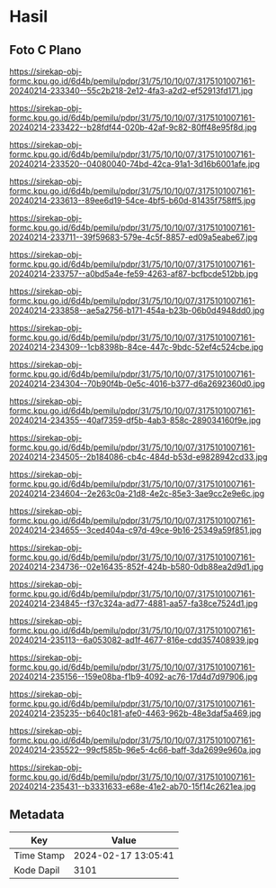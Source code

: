 # Hasil

## Foto C Plano

https://sirekap-obj-formc.kpu.go.id/6d4b/pemilu/pdpr/31/75/10/10/07/3175101007161-20240214-233340--55c2b218-2e12-4fa3-a2d2-ef52913fd171.jpg

https://sirekap-obj-formc.kpu.go.id/6d4b/pemilu/pdpr/31/75/10/10/07/3175101007161-20240214-233422--b28fdf44-020b-42af-9c82-80ff48e95f8d.jpg

https://sirekap-obj-formc.kpu.go.id/6d4b/pemilu/pdpr/31/75/10/10/07/3175101007161-20240214-233520--04080040-74bd-42ca-91a1-3d16b6001afe.jpg

https://sirekap-obj-formc.kpu.go.id/6d4b/pemilu/pdpr/31/75/10/10/07/3175101007161-20240214-233613--89ee6d19-54ce-4bf5-b60d-81435f758ff5.jpg

https://sirekap-obj-formc.kpu.go.id/6d4b/pemilu/pdpr/31/75/10/10/07/3175101007161-20240214-233711--39f59683-579e-4c5f-8857-ed09a5eabe67.jpg

https://sirekap-obj-formc.kpu.go.id/6d4b/pemilu/pdpr/31/75/10/10/07/3175101007161-20240214-233757--a0bd5a4e-fe59-4263-af87-bcfbcde512bb.jpg

https://sirekap-obj-formc.kpu.go.id/6d4b/pemilu/pdpr/31/75/10/10/07/3175101007161-20240214-233858--ae5a2756-b171-454a-b23b-06b0d4948dd0.jpg

https://sirekap-obj-formc.kpu.go.id/6d4b/pemilu/pdpr/31/75/10/10/07/3175101007161-20240214-234309--1cb8398b-84ce-447c-9bdc-52ef4c524cbe.jpg

https://sirekap-obj-formc.kpu.go.id/6d4b/pemilu/pdpr/31/75/10/10/07/3175101007161-20240214-234304--70b90f4b-0e5c-4016-b377-d6a2692360d0.jpg

https://sirekap-obj-formc.kpu.go.id/6d4b/pemilu/pdpr/31/75/10/10/07/3175101007161-20240214-234355--40af7359-df5b-4ab3-858c-289034160f9e.jpg

https://sirekap-obj-formc.kpu.go.id/6d4b/pemilu/pdpr/31/75/10/10/07/3175101007161-20240214-234505--2b184086-cb4c-484d-b53d-e9828942cd33.jpg

https://sirekap-obj-formc.kpu.go.id/6d4b/pemilu/pdpr/31/75/10/10/07/3175101007161-20240214-234604--2e263c0a-21d8-4e2c-85e3-3ae9cc2e9e6c.jpg

https://sirekap-obj-formc.kpu.go.id/6d4b/pemilu/pdpr/31/75/10/10/07/3175101007161-20240214-234655--3ced404a-c97d-49ce-9b16-25349a59f851.jpg

https://sirekap-obj-formc.kpu.go.id/6d4b/pemilu/pdpr/31/75/10/10/07/3175101007161-20240214-234736--02e16435-852f-424b-b580-0db88ea2d9d1.jpg

https://sirekap-obj-formc.kpu.go.id/6d4b/pemilu/pdpr/31/75/10/10/07/3175101007161-20240214-234845--f37c324a-ad77-4881-aa57-fa38ce7524d1.jpg

https://sirekap-obj-formc.kpu.go.id/6d4b/pemilu/pdpr/31/75/10/10/07/3175101007161-20240214-235113--6a053082-ad1f-4677-816e-cdd357408939.jpg

https://sirekap-obj-formc.kpu.go.id/6d4b/pemilu/pdpr/31/75/10/10/07/3175101007161-20240214-235156--159e08ba-f1b9-4092-ac76-17d4d7d97906.jpg

https://sirekap-obj-formc.kpu.go.id/6d4b/pemilu/pdpr/31/75/10/10/07/3175101007161-20240214-235235--b640c181-afe0-4463-962b-48e3daf5a469.jpg

https://sirekap-obj-formc.kpu.go.id/6d4b/pemilu/pdpr/31/75/10/10/07/3175101007161-20240214-235522--99cf585b-96e5-4c66-baff-3da2699e960a.jpg

https://sirekap-obj-formc.kpu.go.id/6d4b/pemilu/pdpr/31/75/10/10/07/3175101007161-20240214-235431--b3331633-e68e-41e2-ab70-15f14c2621ea.jpg


## Metadata

| Key        | Value               |
| ---------- | ------------------- |
| Time Stamp | 2024-02-17 13:05:41 |
| Kode Dapil | 3101                |




